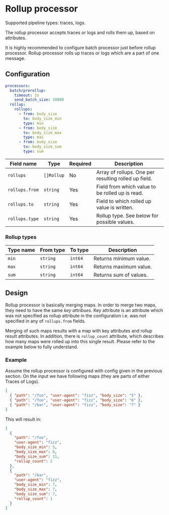 # Rollup processor

Supported pipeline types: traces, logs.

The rollup processor accepts traces or logs and rolls them up, based on
attributes.

It is highly recommended to configure batch processor just before rollup
processor. Rollup processor rolls up traces or logs which are a part of one
message.

## Configuration

```yaml
processors:
  batch/prerollup:
    timeout: 1s
    send_batch_size: 10000
  rollup:
    rollups:
      - from: body_size
        to: body_size_min
        type: min
      - from: body_size
        to: body_size_max
        type: max
      - from: body_size
        to: body_size_sum
        type: sum
```

| Field name     | Type       | Required | Description                                          |
| -------------- | ---------- | -------- | ---------------------------------------------------- |
| `rollups`      | `[]Rollup` | No       | Array of rollups. One per resulting rolled up field. |
| `rollups.from` | `string`   | Yes      | Field from which value to be rolled up is read.      |
| `rollups.to`   | `string`   | Yes      | Field to which rolled up value is written.           |
| `rollups.type` | `string`   | Yes      | Rollup type. See below for possible values.          |

### Rollup types

| Type name | From type | To type | Description            |
| --------- | --------- | ------- | ---------------------- |
| `min`     | `string`  | `int64` | Returns minimum value. |
| `max`     | `string`  | `int64` | Returns maximum value. |
| `sum`     | `string`  | `int64` | Returns sum of values. |

## Design

Rollup processor is basically merging maps. In order to merge two maps, they
need to have the same _key attribues_. Key attribute is an attribute which was
not specified as rollup attribute in the configuration i.e. was not specified in
any of `rollups.from` fields.

Merging of such maps results with a map with key attributes and rollup result
attributes. In addition, there is `rollup_count` attribute, which describes how
many maps were rolled up into this single result. Please refer to the example
below to fully understand.

### Example

Assume the rollup processor is configured with config given in the previous
section. On the input we have following maps (they are parts of either Traces of
Logs).

```json
[
  { "path": "/foo", "user-agent": "fizz", "body_size": "5" },
  { "path": "/foo", "user-agent": "fizz", "body_size": "6" },
  { "path": "/bar", "user-agent": "fizz", "body_size": "7" }
]
```

This will result in:

```json
[
  {
    "path": "/foo",
    "user-agent": "fizz",
    "body_size_min": 5,
    "body_size_max": 6,
    "body_size_sum": 11,
    "rollup_count": 2
  },
  {
    "path": "/bar",
    "user-agent": "fizz",
    "body_size_min": 7,
    "body_size_max": 7,
    "body_size_sum": 7,
    "rollup_count": 1
  }
]
```
